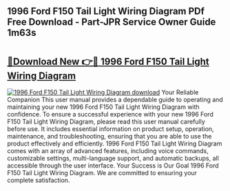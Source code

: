 ## 1996 Ford F150 Tail Light Wiring Diagram PDf Free Download - Part-JPR Service Owner Guide 1m63s

# <h2><a href="http://dfl1xj.blite.top/?on=1996+Ford+F150+Tail+Light+Wiring+Diagram">🔗Download New 👉🔴 1996 Ford F150 Tail Light Wiring Diagram</a></h2>

[![1996 Ford F150 Tail Light Wiring Diagram download](https://i.imgur.com/lujVjoI.png)](http://dfl1xj.blite.top/?on=1996+Ford+F150+Tail+Light+Wiring+Diagram)
Your Reliable Companion This user manual provides a dependable guide to operating and maintaining your new 1996 Ford F150 Tail Light Wiring Diagram with confidence. To ensure a successful experience with your new 1996 Ford F150 Tail Light Wiring Diagram, please read this user manual carefully before use. It includes essential information on product setup, operation, maintenance, and troubleshooting, ensuring that you are able to use the product effectively and efficiently. 1996 Ford F150 Tail Light Wiring Diagram comes with an array of advanced features, including voice commands, customizable settings, multi-language support, and automatic backups, all accessible through the user interface. Your Success is Our Goal 1996 Ford F150 Tail Light Wiring Diagram. We are committed to ensuring your complete satisfaction.
